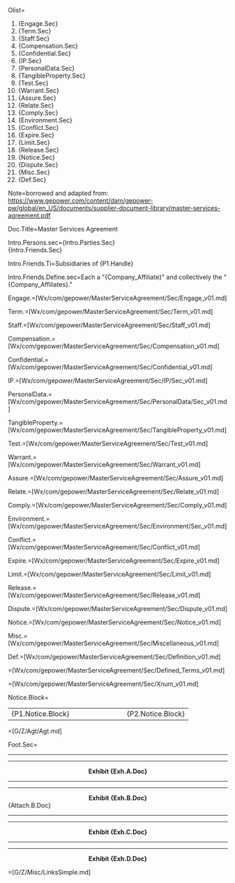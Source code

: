 Olist=<ol><li>{Engage.Sec}</li><li>{Term.Sec}</li><li>{Staff.Sec}</li><li>{Compensation.Sec}</li><li>{Confidential.Sec}</li><li>{IP.Sec}</li><li>{PersonalData.Sec}</li><li>{TangibleProperty.Sec}</li><li>{Test.Sec}</li><li>{Warrant.Sec}</li><li>{Assure.Sec}</li><li>{Relate.Sec}</li><li>{Comply.Sec}</li><li>{Environment.Sec}</li><li>{Conflict.Sec}</li><li>{Expire.Sec}</li><li>{Limit.Sec}</li><li>{Release.Sec}</li><li>{Notice.Sec}</li><li>{Dispute.Sec}</li><li>{Misc.Sec}</li><li>{Def.Sec}</li></ol>
 
Note=borrowed and adapted from:  <a href="https://www.gepower.com/content/dam/gepower-pw/global/en_US/documents/supplier-document-library/master-services-agreement.pdf">https://www.gepower.com/content/dam/gepower-pw/global/en_US/documents/supplier-document-library/master-services-agreement.pdf</a>

Doc.Title=Master Services Agreement

Intro.Persons.sec={Intro.Parties.Sec}<br>{Intro.Friends.Sec}

Intro.Friends.Ti=Subsidiaries of {P1.Handle}

Intro.Friends.Define.sec=Each a "{Company_Affiliate}" and collectively the "{Company_Affiliates}."

Engage.=[Wx/com/gepower/MasterServiceAgreement/Sec/Engage_v01.md]

Term.=[Wx/com/gepower/MasterServiceAgreement/Sec/Term_v01.md]

Staff.=[Wx/com/gepower/MasterServiceAgreement/Sec/Staff_v01.md]

Compensation.=[Wx/com/gepower/MasterServiceAgreement/Sec/Compensation_v01.md]

Confidential.=[Wx/com/gepower/MasterServiceAgreement/Sec/Confidential_v01.md]

IP.=[Wx/com/gepower/MasterServiceAgreement/Sec/IP/Sec_v01.md]

PersonalData.=[Wx/com/gepower/MasterServiceAgreement/Sec/PersonalData/Sec_v01.md]

TangibleProperty.=[Wx/com/gepower/MasterServiceAgreement/Sec/TangibleProperty_v01.md]

Test.=[Wx/com/gepower/MasterServiceAgreement/Sec/Test_v01.md]

Warrant.=[Wx/com/gepower/MasterServiceAgreement/Sec/Warrant_v01.md]

Assure.=[Wx/com/gepower/MasterServiceAgreement/Sec/Assure_v01.md]

Relate.=[Wx/com/gepower/MasterServiceAgreement/Sec/Relate_v01.md]

Comply.=[Wx/com/gepower/MasterServiceAgreement/Sec/Comply_v01.md]

Environment.=[Wx/com/gepower/MasterServiceAgreement/Sec/Environment/Sec_v01.md]

Conflict.=[Wx/com/gepower/MasterServiceAgreement/Sec/Conflict_v01.md]

Expire.=[Wx/com/gepower/MasterServiceAgreement/Sec/Expire_v01.md]

Limit.=[Wx/com/gepower/MasterServiceAgreement/Sec/Limit_v01.md]

Release.=[Wx/com/gepower/MasterServiceAgreement/Sec/Release_v01.md]

Dispute.=[Wx/com/gepower/MasterServiceAgreement/Sec/Dispute_v01.md]

Notice.=[Wx/com/gepower/MasterServiceAgreement/Sec/Notice_v01.md]

Misc.=[Wx/com/gepower/MasterServiceAgreement/Sec/Miscellaneous_v01.md]

Def.=[Wx/com/gepower/MasterServiceAgreement/Sec/Definition_v01.md]

=[Wx/com/gepower/MasterServiceAgreement/Sec/Defined_Terms_v01.md]

=[Wx/com/gepower/MasterServiceAgreement/Sec/Xnum_v01.md]

Notice.Block=<table><tbody><tr><td>{P1.Notice.Block}</td><td width="100"></td><td>{P2.Notice.Block}</td> </tr></tbody></table>

=[G/Z/Agt/Agt.md]

Foot.Sec=<hr><hr><center><b>Exhibit {Exh.A.Doc}</b></center><hr><hr><center><b>Exhibit {Exh.B.Doc}</b></center>{Attach.B.Doc}<hr><hr><center><b>Exhibit {Exh.C.Doc}</b></center><hr><hr><center><b>Exhibit {Exh.D.Doc}</b></center> 

=[G/Z/Misc/LinksSimple.md]
